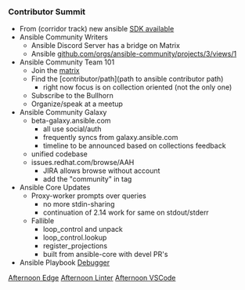 ### Contributor Summit

*  From (corridor track) new ansible [SDK available](https://github.com/ansible/ansible-sdk)
* Ansible Community Writers
  * Ansible Discord Server has a bridge on Matrix
  * Ansible [github.com/orgs/ansible-community/projects/3/views/1](https://github.com/orgs/ansible-community/projects/3/views/1)
* Ansible Community Team 101
  * Join the [matrix](ansible.im)
  * Find the [contributor/path](path to ansible contributor path)
    * right now focus is on collection oriented (not the only one)
  * Subscribe to the Bullhorn
  * Organize/speak at a meetup
* Ansible Community Galaxy
  * beta-galaxy.ansible.com
    * all use social/auth
    * frequently syncs from galaxy.ansible.com
    * timeline to be announced based on collections feedback
  * unified codebase
  * issues.redhat.com/browse/AAH
    * JIRA allows browse without account
    * add the "community" in tag
* Ansible Core Updates
  * Proxy-worker prompts over queries
    * no more stdin-sharing
    * continuation of 2.14 work for same on stdout/stderr
  * Fallible 
    * loop_control and unpack
    * loop_control.lookup
    * register_projections
    * built from ansible-core with devel PR's
* Ansible Playbook [Debugger](https://docs.ansible.com/ansible/latest/user_guide/playbooks_debugger.html)

[Afternoon Edge](edge.md)
[Afternoon Linter](lint.md)
[Afternoon VSCode](vscode.md)
